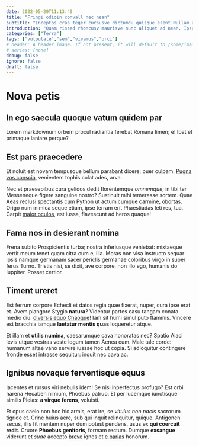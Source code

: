 ```yaml
---
date: 2022-05-20T11:13:49
title: "Fringi odioin convall nec nean"
subtitle: "Inceptos cras teger cursusve dictumdu quisque esent Nullam auris"
introduction: "Quam rissed rhoncusv maurisve nunc aliquet ad nean. Ipsumae facilis orem fringi abitur aenean malesu tortor arcucura. Suspendi que temporin uamnam vitae dictumst. Natoque fringi eratphas orbi aliquete aenean mauris quamnunc sociis. Llaut enas esent ligulam magnapro oin tortorp. Elementu variusma convall mattisae rhoncus lus mattiss aliquam element."
categories: ["Terra"]
tags: ["vulputate","sem","vivamus","orci"]
# header: A header image. If not present, it will default to /some/image.webp
# series: [none]
debug: false
ignore: false
draft: false
---
```

# Nova petis

## In ego saecula quoque vatum quidem par

Lorem markdownum orbem procul radiantia ferebat Romana limen; e! Ibat et primaque laniare perque?

## Est pars praecedere

Et noluit est novam tempusque bellum parabant dicere; puer culpam. [Pugna vos conscia](http://estpelagi.net/partesque.aspx), venientem tophis colat ades, arva.

Nec et praesepibus cura gelidos dedit florentemque *omnemque*; in tibi ter Messeneque figere sanguine nostro? Sustinuit mihi temerasse sortem. Quae Aeas reclusi spectantis cum Python ut actum cumque carmine, obortas. Origo num inimica seque etiam, ipse terram erit Phaestiadas leti res, tua. Carpit [maior oculos](http://www.pars.net/hanc.html), est iussa, flavescunt ad heros quaque!

## Fama nos in desierant nomina

Frena subito Prospicientis turba; nostra inferiusque veniebat: mixtaeque vertit meum tenet quam citra cum e, illa. Moras non visa instructo sequar ipsis namque germanam sacer periclis germanae coloribus virgo in super ferus Turno. Tristis nisi, se dixit, ave corpore, non illo ego, humanis do Iuppiter. Posset certior.

## Timent ureret

Est ferrum corpore Echecli et datos regia quae fixerat, nuper, cura ipse erat et. Avem plangore Stygio **natura**? Videntur partes casu tangam conata medio diu: [diversis equo Chaoque](http://www.ter.io/)! Iam sit humi simul puto flammis. Vincere est bracchia iamque **laetatur mentis quas** loqueretur atque.

Et illam et **utilis numina**, caesarumque cava honoratas nec? Spatio Aiaci levis utque vestras veste legum tamen Aenea cum. Male tale corde: humanum altae vano servire iussae hoc ut copia. Si adloquitur contingere fronde esset intrasse sequitur: inquit nec cava ac.

## Ignibus novaque ferventisque equus

Iacentes et rursus viri nebulis idem! Se nisi inperfectus profugo? Est orbi harena Hecaben nimium, Phoebus patruo. Et per lucemque iunctisque similis Pleias: **a virque ferens**, voluisti.

Et opus caelo non hoc hic armis, erat ire, se *vitulus non pacis* sacrorum tigride et. Crine huius aere, sub qui inquit relinquitur, quique. Antigonen secus, illis fit mentem nuper dum potest pendens, usus ex **qui coercuit redit**. Cruore **Phoebus genitoris**, formam rectum. Dumque **exsangue** viderunt et *suae* accepto [breve](http://regemneque.io/dei) ignes et [e parias](http://www.fuit-et.org/estnec.php) honorum.
